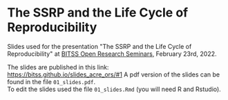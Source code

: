 # The SSRP and the Life Cycle of Reproducibility

Slides used for the presentation "The SSRP and the Life Cycle of Reproducibility" at [BITSS Open Research Seminars](https://www.bitss.org/events/bitss-open-research-seminar-fall-2022/), February 23rd, 2022.  

The slides are published in this link: <https://bitss.github.io/slides_acre_ors/#1>
A pdf version of the slides can be found in the file `01_slides.pdf`.  
To edit the slides used the file `01_slides.Rmd` (you will need R and Rstudio).   
